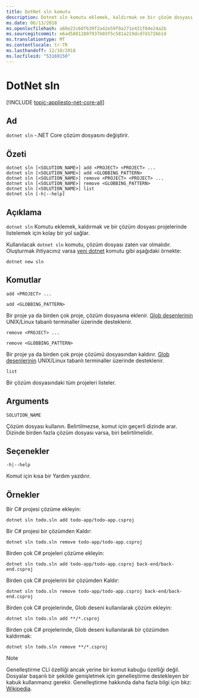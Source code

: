 ```yaml
---
title: DotNet sln komutu
description: Dotnet sln komutu eklemek, kaldırmak ve bir çözüm dosyası projelerinde listelemek için uygun bir seçenek sağlar.
ms.date: 06/13/2018
ms.openlocfilehash: a88e22c68f639f2a42e59f9a271e431f04e24a2b
ms.sourcegitcommit: e6ad58812807937b03f5c581a219dcd7d1726b1d
ms.translationtype: MT
ms.contentlocale: tr-TR
ms.lasthandoff: 12/10/2018
ms.locfileid: "53169150"
---
```

# <a name="dotnet-sln"></a>DotNet sln

[!INCLUDE [topic-appliesto-net-core-all](../../../includes/topic-appliesto-net-core-all.md)]

## <a name="name"></a>Ad

`dotnet sln` -.NET Core çözüm dosyasını değiştirir.

## <a name="synopsis"></a>Özeti

```
dotnet sln [<SOLUTION_NAME>] add <PROJECT> <PROJECT> ...
dotnet sln [<SOLUTION_NAME>] add <GLOBBING_PATTERN>
dotnet sln [<SOLUTION_NAME>] remove <PROJECT> <PROJECT> ...
dotnet sln [<SOLUTION_NAME>] remove <GLOBBING_PATTERN>
dotnet sln [<SOLUTION_NAME>] list
dotnet sln [-h|--help]
```

## <a name="description"></a>Açıklama

`dotnet sln` Komutu eklemek, kaldırmak ve bir çözüm dosyası projelerinde listelemek için kolay bir yol sağlar.

Kullanılacak `dotnet sln` komutu, çözüm dosyası zaten var olmalıdır. Oluşturmak ihtiyacınız varsa [yeni dotnet](dotnet-new.md) komutu gibi aşağıdaki örnekte:

```
dotnet new sln
```

## <a name="commands"></a>Komutlar

`add <PROJECT> ...`

`add <GLOBBING_PATTERN>`

Bir proje ya da birden çok proje, çözüm dosyasına eklenir. [Glob desenlerinin](https://en.wikipedia.org/wiki/Glob_(programming)) UNIX/Linux tabanlı terminaller üzerinde desteklenir.

`remove <PROJECT> ...`

`remove <GLOBBING_PATTERN>`

Bir proje ya da birden çok proje çözümü dosyasından kaldırır. [Glob desenlerinin](https://en.wikipedia.org/wiki/Glob_(programming)) UNIX/Linux tabanlı terminaller üzerinde desteklenir.

`list`

Bir çözüm dosyasındaki tüm projeleri listeler.

## <a name="arguments"></a>Arguments

`SOLUTION_NAME`

Çözüm dosyası kullanın. Belirtilmezse, komut için geçerli dizinde arar. Dizinde birden fazla çözüm dosyası varsa, biri belirtilmelidir.

## <a name="options"></a>Seçenekler

`-h|--help`

Komut için kısa bir Yardım yazdırır.

## <a name="examples"></a>Örnekler

Bir C# projesi çözüme ekleyin:

`dotnet sln todo.sln add todo-app/todo-app.csproj`

Bir C# projesi bir çözümden Kaldır:

`dotnet sln todo.sln remove todo-app/todo-app.csproj`

Birden çok C# projeleri çözüme ekleyin:

`dotnet sln todo.sln add todo-app/todo-app.csproj back-end/back-end.csproj`

Birden çok C# projelerini bir çözümden Kaldır:

`dotnet sln todo.sln remove todo-app/todo-app.csproj back-end/back-end.csproj`

Birden çok C# projelerinde, Glob deseni kullanılarak çözüm ekleyin:

`dotnet sln todo.sln add **/*.csproj`

Birden çok C# projelerinde, Glob deseni kullanılarak bir çözümden kaldırmak:

`dotnet sln todo.sln remove **/*.csproj`

> [!NOTE]
> Genelleştirme CLI özelliği ancak yerine bir komut kabuğu özelliği değil. Dosyalar başarılı bir şekilde genişletmek için genelleştirme destekleyen bir kabuk kullanmanız gerekir. Genelleştirme hakkında daha fazla bilgi için bkz: [Wikipedia](https://en.wikipedia.org/wiki/Glob_(programming)).
